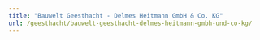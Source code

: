 ```yaml
---
title: "Bauwelt Geesthacht - Delmes Heitmann GmbH & Co. KG"
url: /geesthacht/bauwelt-geesthacht-delmes-heitmann-gmbh-und-co-kg/
---
```

